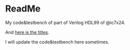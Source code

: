 # ReadMe

My code&testbench of part of Verilog HDL99 of @ic7x24.

And [here is the titles](https://mp.weixin.qq.com/s/prdZKHbKTFMH80eRnr7mLQ).

I will update the code&testbench here sometimes.

